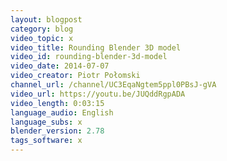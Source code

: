 ```yaml
---
layout: blogpost
category: blog
video_topic: x
video_title: Rounding Blender 3D model
video_id: rounding-blender-3d-model
video_date: 2014-07-07
video_creator: Piotr Połomski
channel_url: /channel/UC3EqaNgtem5ppl0PBsJ-gVA
video_url: https://youtu.be/JUQddRgpADA
video_length: 0:03:15
language_audio: English
language_subs: x
blender_version: 2.78
tags_software: x
---
```

